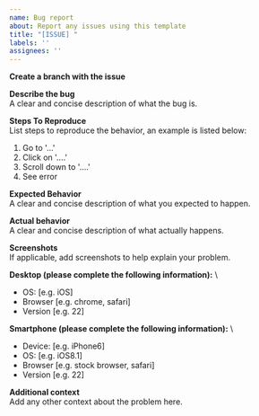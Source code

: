 ```yaml
---
name: Bug report
about: Report any issues using this template
title: "[ISSUE] "
labels: ''
assignees: ''
---
```


**Create a branch with the issue**

**Describe the bug** \
A clear and concise description of what the bug is.

**Steps To Reproduce** \
List steps to reproduce the behavior, an example is listed below:
1. Go to '...'
2. Click on '....'
3. Scroll down to '....'
4. See error

**Expected Behavior** \
A clear and concise description of what you expected to happen.

**Actual behavior** \
A clear and concise description of what actually happens.

**Screenshots** \
If applicable, add screenshots to help explain your problem.

**Desktop (please complete the following information):** \
 - OS: [e.g. iOS]
 - Browser [e.g. chrome, safari]
 - Version [e.g. 22]

**Smartphone (please complete the following information):** \
 - Device: [e.g. iPhone6]
 - OS: [e.g. iOS8.1]
 - Browser [e.g. stock browser, safari]
 - Version [e.g. 22]

**Additional context** \
Add any other context about the problem here.
